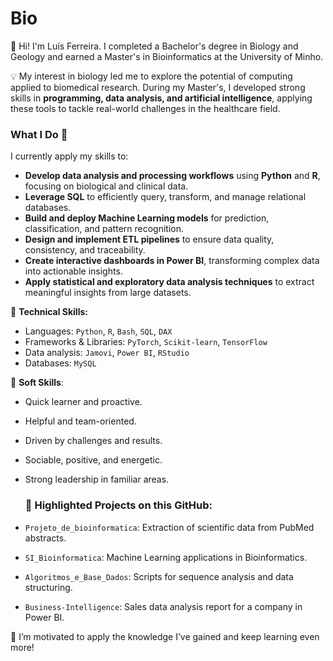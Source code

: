 # Bio

👋 Hi! I'm Luís Ferreira. I completed a Bachelor's degree in Biology and Geology and earned a Master's in Bioinformatics at the University of Minho.

💡 My interest in biology led me to explore the potential of computing applied to biomedical research. During my Master's, I developed strong skills in **programming, data analysis, and artificial intelligence**, applying these tools to tackle real-world challenges in the healthcare field.

### What I Do 🚀

I currently apply my skills to:

- **Develop data analysis and processing workflows** using **Python** and **R**, focusing on biological and clinical data.
- **Leverage SQL** to efficiently query, transform, and manage relational databases.
- **Build and deploy Machine Learning models** for prediction, classification, and pattern recognition.
- **Design and implement ETL pipelines** to ensure data quality, consistency, and traceability.
- **Create interactive dashboards in Power BI**, transforming complex data into actionable insights.
- **Apply statistical and exploratory data analysis techniques** to extract meaningful insights from large datasets.

🔧 **Technical Skills:**
- Languages: `Python`, `R`, `Bash`, `SQL`, `DAX`
- Frameworks & Libraries: `PyTorch`, `Scikit-learn`, `TensorFlow`
- Data analysis: `Jamovi`, `Power BI`, `RStudio` 
- Databases: `MySQL`

🧠 **Soft Skills**:

- Quick learner and proactive.
- Helpful and team-oriented.
- Driven by challenges and results.
- Sociable, positive, and energetic.
- Strong leadership in familiar areas.

  
  ### 📂 **Highlighted Projects on this GitHub:**
- `Projeto_de_bioinformatica`: Extraction of scientific data from PubMed abstracts.
- `SI_Bioinformatica`: Machine Learning applications in Bioinformatics.
- `Algoritmos_e_Base_Dados`: Scripts for sequence analysis and data structuring.
- `Business-Intelligence`: Sales data analysis report for a company in Power BI.

  

🌱 I’m motivated to apply the knowledge I’ve gained and keep learning even more!



